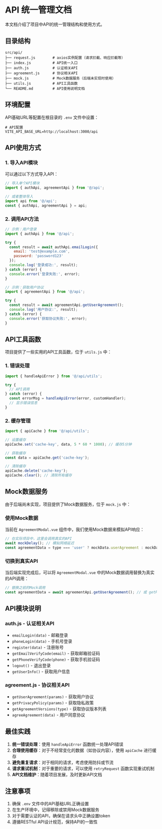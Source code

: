 # API 统一管理文档

本文档介绍了项目中API的统一管理结构和使用方式。

## 目录结构

```
src/api/
├── request.js        # axios实例配置（请求拦截、响应拦截等）
├── index.js          # API统一入口
├── auth.js           # 认证相关API
├── agreement.js      # 协议相关API
├── mock.js           # Mock数据服务（后端未实现时使用）
├── utils.js          # API工具函数
└── README.md         # API使用说明文档
```

## 环境配置

API基础URL等配置在根目录的 `.env` 文件中设置：

```
# API配置
VITE_API_BASE_URL=http://localhost:3000/api
```

## API使用方式

### 1. 导入API模块

可以通过以下方式导入API：

```javascript
// 导入单个API模块
import { authApi, agreementApi } from '@/api';

// 或者整体导入
import api from '@/api';
const { authApi, agreementApi } = api;
```

### 2. 调用API方法

```javascript
// 示例：用户登录
import { authApi } from '@/api';

try {
  const result = await authApi.emailLogin({
    email: 'test@example.com',
    password: 'password123'
  });
  console.log('登录成功:', result);
} catch (error) {
  console.error('登录失败:', error);
}

// 示例：获取用户协议
import { agreementApi } from '@/api';

try {
  const result = await agreementApi.getUserAgreement();
  console.log('用户协议:', result);
} catch (error) {
  console.error('获取协议失败:', error);
}
```

## API工具函数

项目提供了一些实用的API工具函数，位于 `utils.js` 中：

### 1. 错误处理

```javascript
import { handleApiError } from '@/api/utils';

try {
  // API调用
} catch (error) {
  const errorMsg = handleApiError(error, customHandler);
  // 显示错误信息
}
```

### 2. 缓存管理

```javascript
import { apiCache } from '@/api/utils';

// 设置缓存
apiCache.set('cache-key', data, 5 * 60 * 1000); // 缓存5分钟

// 获取缓存
const data = apiCache.get('cache-key');

// 清除缓存
apiCache.delete('cache-key');
apiCache.clear(); // 清除所有缓存
```

## Mock数据服务

由于后端尚未实现，项目提供了Mock数据服务，位于 `mock.js` 中：

### 使用Mock数据

当前在 `AgreementModal.vue` 组件中，我们使用Mock数据来模拟API响应：

```javascript
// 在实际项目中，这里会调用真实的API
await mockDelay(); // 模拟网络延迟
const agreementData = type === 'user' ? mockData.userAgreement : mockData.privacyPolicy;
```

### 切换到真实API

当后端实现完成后，可以将 `AgreementModal.vue` 中的Mock数据调用替换为真实的API调用：

```javascript
// 替换之前的Mock调用
const agreementData = await agreementApi.getUserAgreement(); // 或 getPrivacyPolicy()
```

## API模块说明

### auth.js - 认证相关API

- `emailLogin(data)` - 邮箱登录
- `phoneLogin(data)` - 手机号登录
- `register(data)` - 注册账号
- `getEmailVerifyCode(email)` - 获取邮箱验证码
- `getPhoneVerifyCode(phone)` - 获取手机验证码
- `logout()` - 退出登录
- `getUserInfo()` - 获取用户信息

### agreement.js - 协议相关API

- `getUserAgreement(params)` - 获取用户协议
- `getPrivacyPolicy(params)` - 获取隐私政策
- `getAgreementVersions(type)` - 获取协议版本列表
- `agreeAgreement(data)` - 用户同意协议

## 最佳实践

1. **统一错误处理**：使用 `handleApiError` 函数统一处理API错误
2. **合理使用缓存**：对于不经常变化的数据（如协议内容），使用 `apiCache` 进行缓存
3. **避免重复请求**：对于相同的请求，考虑使用防抖或节流
4. **请求重试机制**：对于重要的请求，可以使用 `retryRequest` 函数实现重试机制
5. **API文档维护**：随着项目发展，及时更新API文档

## 注意事项

1. 确保 `.env` 文件中的API基础URL正确设置
2. 在生产环境中，记得移除或禁用Mock数据服务
3. 对于需要认证的API，确保在请求头中正确设置token
4. 遵循RESTful API设计规范，保持API的一致性